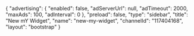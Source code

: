 {
    "advertising": {
        "enabled": false,
        "adServerUrl": null,
        "adTimeout": 2000,
        "maxAds": 100,
        "adInterval": 0
    },
    "preload": false,
    "type": "sidebar",
    "title": "New mY Widget",
    "name": "new-my-widget",
    "channelId": "117404168",
    "layout": "bootstrap"
}